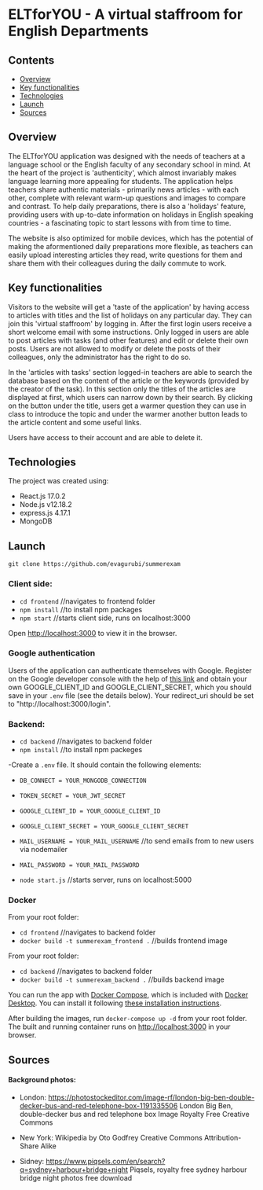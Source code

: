 # ELTforYOU - A virtual staffroom for English Departments

## Contents

- [Overview](#overview)
- [Key functionalities](#key-functionalities)
- [Technologies](#technologies)
- [Launch](#launch)
- [Sources](#sources)

## Overview

The ELTforYOU application was designed with the needs of teachers at a language school or the English faculty of any secondary school in mind. At the heart of the project is 'authenticity', which almost invariably makes language learning more appealing for students. The application helps teachers share authentic materials - primarily news articles - with each other, complete with relevant warm-up questions and images to compare and contrast. To help daily preparations, there is also a 'holidays' feature, providing users with up-to-date information on holidays in English speaking countries - a fascinating topic to start lessons with from time to time.

The website is also optimized for mobile devices, which has the potential of making the aformentioned daily preparations more flexible, as teachers can easily upload interesting articles they read, write questions for them and share them with their colleagues during the daily commute to work.

## Key functionalities

Visitors to the website will get a 'taste of the application' by having access to articles with titles and the list of holidays on any particular day. They can join this 'virtual staffroom' by logging in. After the first login users receive a short welcome email with some instructions. Only logged in users are able to post articles with tasks (and other features) and edit or delete their own posts. Users are not allowed to modify or delete the posts of their colleagues, only the administrator has the right to do so.

In the 'articles with tasks' section logged-in teachers are able to search the database based on the content of the article or the keywords (provided by the creator of the task). In this section only the titles of the articles are displayed at first, which users can narrow down by their search. By clicking on the button under the title, users get a warmer question they can use in class to introduce the topic and under the warmer another button leads to the article content and some useful links.

Users have access to their account and are able to delete it.

## Technologies

The project was created using:

- React.js 17.0.2
- Node.js v12.18.2
- express.js 4.17.1
- MongoDB

## Launch

`git clone https://github.com/evagurubi/summerexam`

### Client side:

- `cd frontend` //navigates to frontend folder
- `npm install` //to install npm packages
- `npm start` //starts client side, runs on localhost:3000

Open [http://localhost:3000](http://localhost:3000) to view it in the browser.

### Google authentication

Users of the application can authenticate themselves with Google. Register on the Google developer console with the help of [this link](https://developers.google.com/identity/protocols/oauth2/openid-connect) and obtain your own GOOGLE_CLIENT_ID and GOOGLE_CLIENT_SECRET, which you should save in your `.env` file (see the details below). Your redirect_uri should be set to "http://localhost:3000/login".

### Backend:

- `cd backend` //navigates to backend folder
- `npm install` //to install npm packeges

-Create a `.env` file. It should contain the following elements:

- `DB_CONNECT = YOUR_MONGODB_CONNECTION`
- `TOKEN_SECRET = YOUR_JWT_SECRET`
- `GOOGLE_CLIENT_ID = YOUR_GOOGLE_CLIENT_ID`
- `GOOGLE_CLIENT_SECRET = YOUR_GOOGLE_CLIENT_SECRET`
- `MAIL_USERNAME = YOUR_MAIL_USERNAME` //to send emails from to new users via nodemailer
- `MAIL_PASSWORD = YOUR_MAIL_PASSWORD`

- `node start.js` //starts server, runs on localhost:5000

### Docker

From your root folder:

- `cd frontend` //navigates to backend folder
- `docker build -t summerexam_frontend .` //builds frontend image

From your root folder:

- `cd backend` //navigates to backend folder
- `docker build -t summerexam_backend .` //builds backend image

You can run the app with [Docker Compose](https://docs.docker.com/compose/), which is included with [Docker Desktop](https://docs.docker.com/desktop/). You can install it following [these installation instructions](https://docs.docker.com/compose/install/).

After building the images, run `docker-compose up -d` from your root folder. The built and running container runs on [http://localhost:3000](http://localhost:3000) in your browser.

## Sources

#### Background photos:

- London:
  https://photostockeditor.com/image-rf/london-big-ben-double-decker-bus-and-red-telephone-box-1191335506
  London Big Ben, double-decker bus and red telephone box Image Royalty Free
  Creative Commons

- New York:
  Wikipedia
  by Oto Godfrey
  Creative Commons Attribution-Share Alike

- Sidney:
  https://www.piqsels.com/en/search?q=sydney+harbour+bridge+night
  Piqsels, royalty free sydney harbour bridge night photos free download
